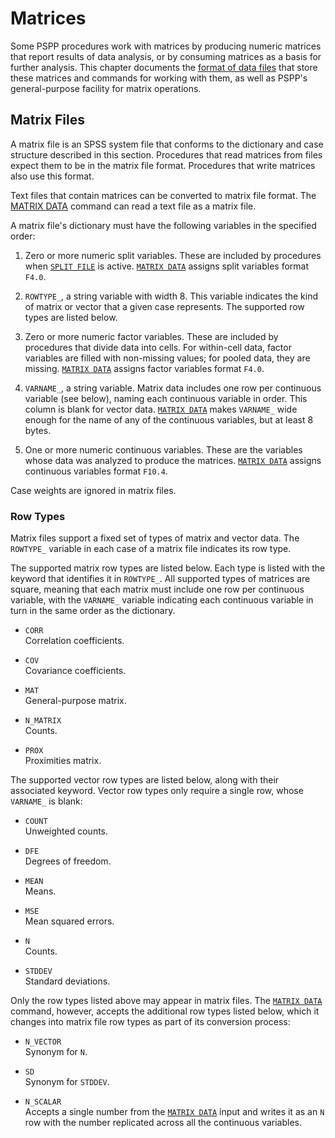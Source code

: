 # Matrices

Some PSPP procedures work with matrices by producing numeric matrices
that report results of data analysis, or by consuming matrices as a
basis for further analysis.  This chapter documents the [format of
data files](#matrix-files) that store these matrices and commands for
working with them, as well as PSPP's general-purpose facility for
matrix operations.

## Matrix Files

A matrix file is an SPSS system file that conforms to the dictionary and
case structure described in this section.  Procedures that read matrices
from files expect them to be in the matrix file format.  Procedures that
write matrices also use this format.

Text files that contain matrices can be converted to matrix file
format.  The [MATRIX DATA](matrix-data.md) command can read a text
file as a matrix file.

A matrix file's dictionary must have the following variables in the
specified order:

1. Zero or more numeric split variables.  These are included by
  procedures when [`SPLIT
  FILE`](../../commands/selection/split-file.md) is active.  [`MATRIX
  DATA`](matrix-data.md) assigns split variables format `F4.0`.

2. `ROWTYPE_`, a string variable with width 8.  This variable
  indicates the kind of matrix or vector that a given case
  represents.  The supported row types are listed below.

3. Zero or more numeric factor variables.  These are included by
  procedures that divide data into cells.  For within-cell data,
  factor variables are filled with non-missing values; for pooled
  data, they are missing.  [`MATRIX DATA`](matrix-data.md) assigns
  factor variables format `F4.0`.

4. `VARNAME_`, a string variable.  Matrix data includes one row per
  continuous variable (see below), naming each continuous variable in
  order.  This column is blank for vector data.  [`MATRIX
  DATA`](matrix-data.md) makes `VARNAME_` wide enough for the name of
  any of the continuous variables, but at least 8 bytes.

5. One or more numeric continuous variables.  These are the variables
  whose data was analyzed to produce the matrices.  [`MATRIX
  DATA`](matrix-data.md) assigns continuous variables format `F10.4`.

Case weights are ignored in matrix files.

### Row Types

Matrix files support a fixed set of types of matrix and vector data.
The `ROWTYPE_` variable in each case of a matrix file indicates its row
type.

The supported matrix row types are listed below.  Each type is listed
with the keyword that identifies it in `ROWTYPE_`.  All supported types
of matrices are square, meaning that each matrix must include one row
per continuous variable, with the `VARNAME_` variable indicating each
continuous variable in turn in the same order as the dictionary.

* `CORR`  
  Correlation coefficients.

* `COV`  
  Covariance coefficients.

* `MAT`  
  General-purpose matrix.

* `N_MATRIX`  
  Counts.

* `PROX`  
  Proximities matrix.

The supported vector row types are listed below, along with their
associated keyword.  Vector row types only require a single row, whose
`VARNAME_` is blank:

* `COUNT`  
  Unweighted counts.

* `DFE`  
  Degrees of freedom.

* `MEAN`  
  Means.

* `MSE`  
  Mean squared errors.

* `N`  
  Counts.

* `STDDEV`  
  Standard deviations.

Only the row types listed above may appear in matrix files.  The
[`MATRIX DATA`](matrix-data.md) command, however, accepts the additional row types
listed below, which it changes into matrix file row types as part of
its conversion process:

* `N_VECTOR`  
  Synonym for `N`.

* `SD`  
  Synonym for `STDDEV`.

* `N_SCALAR`  
  Accepts a single number from the [`MATRIX DATA`](matrix-data.md)
  input and writes it as an `N` row with the number replicated across
  all the continuous variables.

